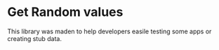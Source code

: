 # Get Random values

This library was maden to help developers easile testing some apps or creating stub data.